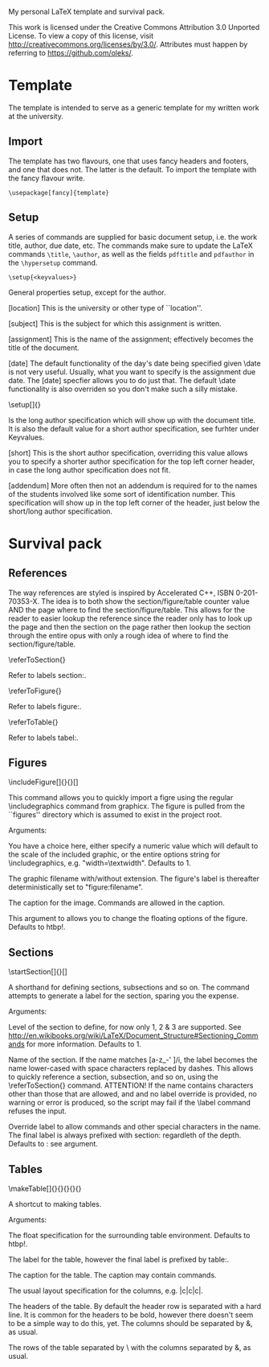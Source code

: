 My personal LaTeX template and survival pack.

This work is licensed under the Creative Commons Attribution 3.0 Unported
License. To view a copy of this license, visit
http://creativecommons.org/licenses/by/3.0/. Attributes must happen by
referring to https://github.com/oleks/.

# Template

The template is intended to serve as a generic template for my written work at
the university.

## Import

The template has two flavours, one that uses fancy headers and footers, and one
that does not. The latter is the default. To import the template with the fancy
flavour write.

    \usepackage[fancy]{template}

## Setup

A series of commands are supplied for basic document setup, i.e. the work
title, author, due date, etc. The commands make sure to update the LaTeX
commands `\title`, `\author`, as well as the fields `pdftitle` and `pdfauthor`
in the `\hypersetup` command.

    \setup{<keyvalues>}

General properties setup, except for the author.

<keyvalues>

[location] This is the university or other type of ``location''.

[subject] This is the subject for which this assignment is written.

[assignment] This is the name of the assignment; effectively becomes the
title of the document.

[date] The default functionality of the day's date being specified given \date
is not very useful. Usually, what you want to specify is the assignment due
date. The [date] specfier allows you to do just that. The default \date
functionality is also overriden so you don't make such a silly mistake.

\setup[<keyvalues>]{<author>}

<author> Is the long author specification which will show up with the document
title. It is also the default value for a short author specification, see
furhter under Keyvalues.

<keyvalues>

[short] This is the short author specification, overriding this value allows
you to specify a shorter author specification for the top left corner header,
in case the long author specification does not fit.

[addendum] More often then not an addendum is required for to the names of the
students involved like some sort of identification number. This specification
will show up in the top left corner of the header, just below the short/long
author specification.

# Survival pack

## References

The way references are styled is inspired by Accelerated C++, ISBN
0-201-70353-X. The idea is to both show the section/figure/table counter value
AND the page where to find the section/figure/table. This allows for the reader
to easier lookup the reference since the reader only has to look up the page
and then the section on the page rather then lookup the section through the
entire opus with only a rough idea of where to find the section/figure/table.

\referToSection{<label>}

Refer to labels section:<label>.


\referToFigure{<label>}

Refer to labels figure:<label>.


\referToTable{<label>}

Refer to labels tabel:<label>.


## Figures

\includeFigure[<options>]{<filename>}{<caption>}[<float>]

This command allows you to quickly import a figre using the regular
\includegraphics command from graphicx. The figure is pulled from the
``figures'' directory which is assumed to exist in the project root.

Arguments: 

<options> You have a choice here, either specify a numeric value which will
default to the scale of the included graphic, or the entire options string for
\includegraphics, e.g. "width=\textwidth". Defaults to 1.

<filename> The graphic filename with/without extension. The figure's label is
thereafter deterministically set to "figure:filename".

<caption> The caption for the image. Commands are allowed in the caption.

<float> This argument to allows you to change the floating options of the figure.
Defaults to htbp!.

## Sections

\startSection[<level>]{<name>}[<label>]

A shorthand for defining sections, subsections and so on. The command attempts
to generate a label for the section, sparing you the expense.

Arguments:

<level> Level of the section to define, for now only 1, 2 & 3 are supported.
See http://en.wikibooks.org/wiki/LaTeX/Document_Structure#Sectioning_Commands
for more information. Defaults to 1.

<name> Name of the section. If the name matches [a-z_-' ]/i, the label becomes
the name lower-cased with space characters replaced by dashes. This allows to
quickly reference a section, subsection, and so on, using the
\referToSection{<label>} command. ATTENTION! If the name contains characters
other than those that are allowed, and and no label override is provided, no
warning or error is produced, so the script may fail if the \label command
refuses the input. 

<label> Override label to allow commands and other special characters in the
name. The final label is always prefixed with section: regardleth of the depth.
Defaults to : see <name> argument.

## Tables

\makeTable[<float>]{<label>}{<caption>}{<layout>}{<headers>}{<rows>}

A shortcut to making tables.

Arguments:

<float> The float specification for the surrounding table environment. Defaults
to htbp!.

<label> The label for the table, however the final label is prefixed by table:.

<caption> The caption for the table. The caption may contain commands.

<layout> The usual layout specification for the columns, e.g. |c|c|c|.

<headers> The headers of the table. By default the header row is separated with
a hard line. It is common for the headers to be bold, however there doesn't
seem to be a simple way to do this, yet. The columns should be separated by &,
as usual.

<rows> The rows of the table separated by \\ with the columns separated by &,
as usual.
